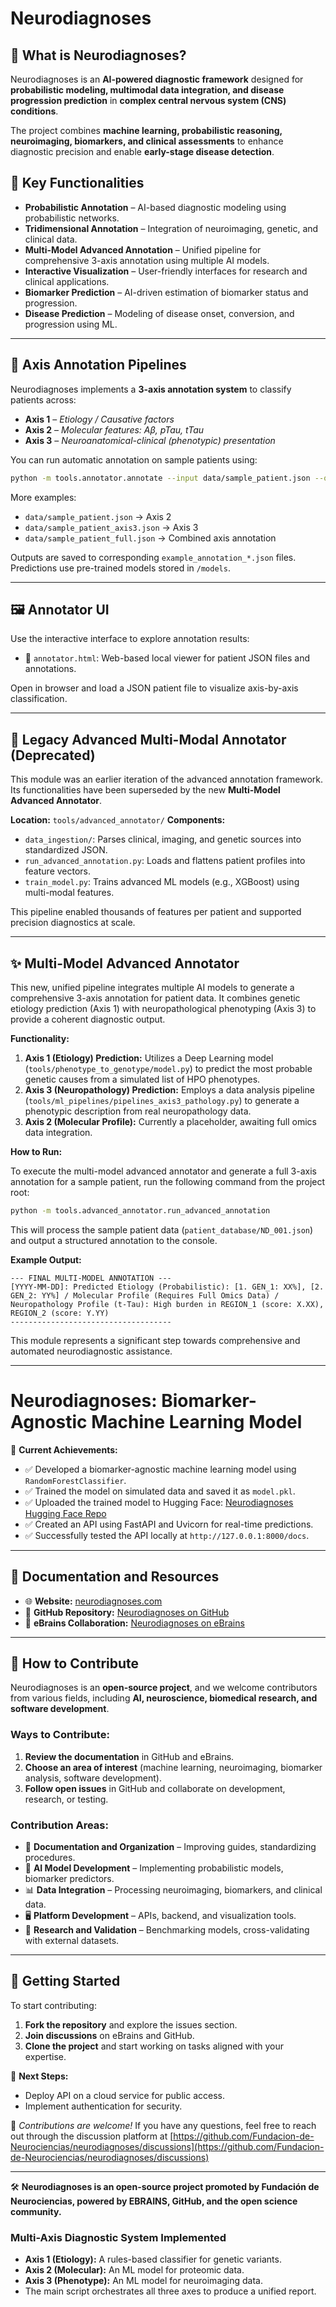 # Neurodiagnoses

## 📌 What is Neurodiagnoses?

Neurodiagnoses is an **AI-powered diagnostic framework** designed for **probabilistic modeling, multimodal data integration, and disease progression prediction** in **complex central nervous system (CNS) conditions**.

The project combines **machine learning, probabilistic reasoning, neuroimaging, biomarkers, and clinical assessments** to enhance diagnostic precision and enable **early-stage disease detection**.

## 🚀 Key Functionalities

* **Probabilistic Annotation** – AI-based diagnostic modeling using probabilistic networks.
* **Tridimensional Annotation** – Integration of neuroimaging, genetic, and clinical data.
* **Multi-Model Advanced Annotation** – Unified pipeline for comprehensive 3-axis annotation using multiple AI models.
* **Interactive Visualization** – User-friendly interfaces for research and clinical applications.
* **Biomarker Prediction** – AI-driven estimation of biomarker status and progression.
* **Disease Prediction** – Modeling of disease onset, conversion, and progression using ML.

---

## 🧠 Axis Annotation Pipelines

Neurodiagnoses implements a **3-axis annotation system** to classify patients across:

* **Axis 1** – *Etiology / Causative factors*
* **Axis 2** – *Molecular features: Aβ, pTau, tTau*
* **Axis 3** – *Neuroanatomical-clinical (phenotypic) presentation*

You can run automatic annotation on sample patients using:

```bash
python -m tools.annotator.annotate --input data/sample_patient.json --output data/example_annotation.json
```

More examples:

* `data/sample_patient.json` → Axis 2
* `data/sample_patient_axis3.json` → Axis 3
* `data/sample_patient_full.json` → Combined axis annotation

Outputs are saved to corresponding `example_annotation_*.json` files.
Predictions use pre-trained models stored in `/models`.

---

## 🖼 Annotator UI

Use the interactive interface to explore annotation results:

* 📄 `annotator.html`: Web-based local viewer for patient JSON files and annotations.

Open in browser and load a JSON patient file to visualize axis-by-axis classification.

---

## 🚧 Legacy Advanced Multi-Modal Annotator (Deprecated)

This module was an earlier iteration of the advanced annotation framework. Its functionalities have been superseded by the new **Multi-Model Advanced Annotator**.

**Location:** `tools/advanced_annotator/`
**Components:**

* `data_ingestion/`: Parses clinical, imaging, and genetic sources into standardized JSON.
* `run_advanced_annotation.py`: Loads and flattens patient profiles into feature vectors.
* `train_model.py`: Trains advanced ML models (e.g., XGBoost) using multi-modal features.

This pipeline enabled thousands of features per patient and supported precision diagnostics at scale.

---

## ✨ Multi-Model Advanced Annotator

This new, unified pipeline integrates multiple AI models to generate a comprehensive 3-axis annotation for patient data. It combines genetic etiology prediction (Axis 1) with neuropathological phenotyping (Axis 3) to provide a coherent diagnostic output.

**Functionality:**

1.  **Axis 1 (Etiology) Prediction:** Utilizes a Deep Learning model (`tools/phenotype_to_genotype/model.py`) to predict the most probable genetic causes from a simulated list of HPO phenotypes.
2.  **Axis 3 (Neuropathology) Prediction:** Employs a data analysis pipeline (`tools/ml_pipelines/pipelines_axis3_pathology.py`) to generate a phenotypic description from real neuropathology data.
3.  **Axis 2 (Molecular Profile):** Currently a placeholder, awaiting full omics data integration.

**How to Run:**

To execute the multi-model advanced annotator and generate a full 3-axis annotation for a sample patient, run the following command from the project root:

```bash
python -m tools.advanced_annotator.run_advanced_annotation
```

This will process the sample patient data (`patient_database/ND_001.json`) and output a structured annotation to the console.

**Example Output:**

```
--- FINAL MULTI-MODEL ANNOTATION ---
[YYYY-MM-DD]: Predicted Etiology (Probabilistic): [1. GEN_1: XX%], [2. GEN_2: YY%] / Molecular Profile (Requires Full Omics Data) / Neuropathology Profile (t-Tau): High burden in REGION_1 (score: X.XX), REGION_2 (score: Y.YY)
------------------------------------
```

This module represents a significant step towards comprehensive and automated neurodiagnostic assistance.

---

# Neurodiagnoses: Biomarker-Agnostic Machine Learning Model

🚀 **Current Achievements:**

* ✅ Developed a biomarker-agnostic machine learning model using `RandomForestClassifier`.
* ✅ Trained the model on simulated data and saved it as `model.pkl`.
* ✅ Uploaded the trained model to Hugging Face:
  [Neurodiagnoses Hugging Face Repo](https://huggingface.co/fneurociencias/neurodiagnoses-agnostic-ml)
* ✅ Created an API using FastAPI and Uvicorn for real-time predictions.
* ✅ Successfully tested the API locally at `http://127.0.0.1:8000/docs`.

---

## 📖 Documentation and Resources

* 🌐 **Website:** [neurodiagnoses.com](https://neurodiagnoses.com/)
* 📂 **GitHub Repository:** [Neurodiagnoses on GitHub](https://github.com/Fundacion-de-Neurociencias/neurodiagnoses)
* 🧠 **eBrains Collaboration:** [Neurodiagnoses on eBrains](https://wiki.ebrains.eu/bin/view/Collabs/neurodiagnoses/)

---

## 🎯 How to Contribute

Neurodiagnoses is an **open-source project**, and we welcome contributors from various fields, including **AI, neuroscience, biomedical research, and software development**.

### **Ways to Contribute:**

1. **Review the documentation** in GitHub and eBrains.
2. **Choose an area of interest** (machine learning, neuroimaging, biomarker analysis, software development).
3. **Follow open issues** in GitHub and collaborate on development, research, or testing.

### **Contribution Areas:**

* 📖 **Documentation and Organization** – Improving guides, standardizing procedures.
* 🧠 **AI Model Development** – Implementing probabilistic models, biomarker predictors.
* 📊 **Data Integration** – Processing neuroimaging, biomarkers, and clinical data.
* 🖥️ **Platform Development** – APIs, backend, and visualization tools.
* 🔬 **Research and Validation** – Benchmarking models, cross-validating with external datasets.

---

## 📌 Getting Started

To start contributing:

1. **Fork the repository** and explore the issues section.
2. **Join discussions** on eBrains and GitHub.
3. **Clone the project** and start working on tasks aligned with your expertise.

🔹 **Next Steps:**

* Deploy API on a cloud service for public access.
* Implement authentication for security.

📢 *Contributions are welcome!*
If you have any questions, feel free to reach out through the discussion platform at [https://github.com/Fundacion-de-Neurociencias/neurodiagnoses/discussions](https://github.com/Fundacion-de-Neurociencias/neurodiagnoses/discussions)

---

🛠 **Neurodiagnoses is an open-source project promoted by Fundación de Neurociencias, powered by EBRAINS, GitHub, and the open science community.**

### Multi-Axis Diagnostic System Implemented
- **Axis 1 (Etiology):** A rules-based classifier for genetic variants.
- **Axis 2 (Molecular):** An ML model for proteomic data.
- **Axis 3 (Phenotype):** An ML model for neuroimaging data.
- The main  script orchestrates all three axes to produce a unified report.
